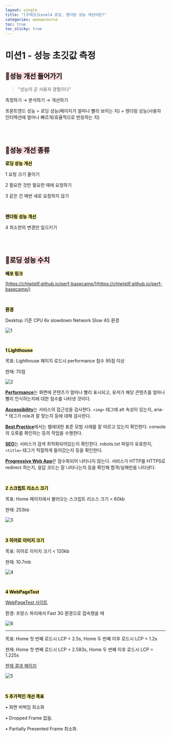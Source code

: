 ```yaml
---
layout: single
title: "[우테코]Level4 로딩, 렌더링 성능 개선이란?"
categories: woowacourse
toc: true
toc_sticky: true
---
```


# 미션1 - 성능 초깃값 측정

## <mark style='background-color: #ffdce0'>📌성능 개선 들어가기</mark>

> "성능이 곧 사용자 경험이다"

측정하기 → 분석하기 → 개선하기

프론트엔드 성능 = 로딩 성능(페이지가 얼마나 빨리 보이는 지) + 렌더링 성능(사용자 인터렉션에 얼마나 빠르게/효율적으로 반응하는 지)

<br>
<br>

## <mark style='background-color: #ffdce0'>📌성능 개선 종류</mark>

**<mark style='background-color: #fff5b1'>로딩 성능 개선</mark>**

1 요청 크기 줄이기

2 필요한 것만 필요한 때에 요청하기

3 같은 건 매번 새로 요청하지 않기

<br>

**<mark style='background-color: #fff5b1'>렌더링 성능 개선</mark>**

4 최소한의 변경만 일으키기

<br>
<br>

## <mark style='background-color: #ffdce0'>📌로딩 성능 수치</mark>

**<mark style='background-color: #fff5b1'>배포 링크</mark>**

[https://chlwlstlf.github.io/perf-basecamp/](https://chlwlstlf.github.io/perf-basecamp/)

<br>

**<mark style='background-color: #fff5b1'>환경</mark>**

Desktop 기준 CPU 6x slowdown Network Slow 4G 환경

![1](https://github.com/user-attachments/assets/e0469390-f2c5-4972-980b-22f7b9309c26)

<br>

**<mark style='background-color: #fff5b1'>1 Lighthouse</mark>**

목표: Lighthouse 페이지 로드시 performance 점수 95점 이상

현재: 70점

![2](https://github.com/user-attachments/assets/73dfe5f3-53ad-46d1-a942-1b43cdc6a711)

[**Performance**](https://web.dev/performance-scoring/)는 화면에 콘텐츠가 얼마나 빨리 표시되고, 유저가 해당 콘텐츠를 얼마나 빨리 인식하는지에 대한 점수를 나타낸 것이다.

[**Accessibility**](https://web.dev/accessibility-scoring/)는 서비스의 접근성을 검사한다. `<img>` 태그에 alt 속성이 있는지, aria-\* 태그가 role과 잘 맞는지 등에 대해 검사한다.

[**Best Practice**](https://web.dev/lighthouse-best-practices/)에서는 웹에대한 표준 모범 사례를 잘 따르고 있는지 확인한다. console의 오류를 확인하는 등의 작업을 수행한다.

[**SEO**](https://developers.google.com/search/docs/advanced/guidelines/webmaster-guidelines)는 서비스가 검색 최적화되어있는지 확인한다. robots.txt 파일이 유효한지, `<title>` 태그가 적절하게 들어갔는지 등을 확인한다.

[**Progressive Web App**](https://web.dev/pwa-checklist/)은 점수화되어 나타나지 않는다. 서비스가 HTTP를 HTTPS로 redirect 하는지, 응답 코드는 잘 나타나는지 등을 확인해 합격/실패만을 나타낸다.

<br>

**<mark style='background-color: #fff5b1'>2 스크립트 리소스 크기</mark>**

목표: Home 페이지에서 불러오는 스크립트 리소스 크기 < 60kb

현재: 253kb

![3](https://github.com/user-attachments/assets/bbbea860-212c-4c18-95b7-457a3a0c4b0e)

<br>

**<mark style='background-color: #fff5b1'>3 히어로 이미지 크기</mark>**

목표: 히어로 이미지 크기 < 120kb

현재: 10.7mb

![4](https://github.com/user-attachments/assets/83da0932-a72e-487f-b51e-324aa5d7812b)

<br>

**<mark style='background-color: #fff5b1'>4 WebPageTest</mark>**

[WebPageTest 사이트](https://www.webpagetest.org/)

환경: 프랑스 파리에서 Fast 3G 환경으로 접속했을 때

![6](https://github.com/user-attachments/assets/aa23c9ef-c02c-4448-b62d-f1a981951c52)

---

목표: Home 첫 번째 로드시 LCP < 2.5s, Home 두 번째 이후 로드시 LCP < 1.2s

현재: Home 첫 번째 로드시 LCP = 2.583s, Home 두 번째 이후 로드시 LCP = 1.225s

[현재 결과 페이지](https://www.webpagetest.org/result/240904_BiDcDA_242/)

![5](https://github.com/user-attachments/assets/42a31a5a-c0b3-41f6-96a0-42ce32179b32)

<br>

**<mark style='background-color: #fff5b1'>5 추가적인 개선 목표</mark>**

• 화면 버벅임 최소화

• Dropped Frame 없음.

• Partially Presented Frame 최소화.
